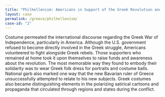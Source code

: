 ```yaml
---
title: "Philhellenism: Americans in Support of the Greek Revolution and in Greek Costume"
layout: case
permalink: /greece/philhellenism/
case-id: "2"
---
```


Costume permeated the international discourse
regarding the Greek War of Independence, particularly
in America. Although the U.S. government refused to
become directly involved in the Greek struggle,
Americans volunteered to fight alongside Greek rebels.
Those supporters who remained at home took it upon
themselves to raise funds and awareness about the
revolution. The most memorable way they found to
embody their solidarity was to wear Greek folk dress
for portraits and costume balls. National garb also
marked one way that the new Bavarian ruler of Greece
unsuccessfully attempted to relate to his new
subjects. Greek costumes also became distinguishing
elements in the polarizing satirical cartoons and
propaganda that circulated through regions and states
during the conflict.
